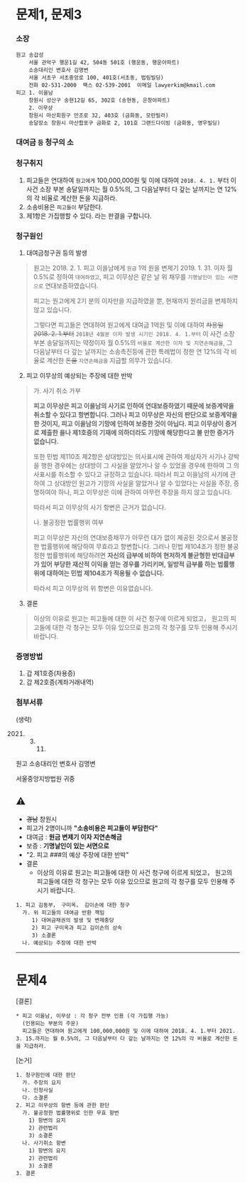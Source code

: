 # 문제1, 문제3

### 소장

```
원고 송갑성
    서울 관악구 행운1길 42, 504동 501호 (행운동, 행운아파트)
    소송대리인 변호사 김명변
    서울 서초구 서초중앙로 100, 401호(서초동, 법림빌딩)
    전화 02-531-2000  팩스 02-539-2001  이메일 lawyerkim@kmail.com
피고 1. 이을남
    창원시 성산구 송현12길 65, 302호 (송현동, 은창아파트)
    2. 이무상
    창원시 마산회원구 만조로 32, 403호 (금화동, 모란빌라)
    송달장소 창원시 마산합포구 금화로 2, 101호 그랜드다이빙 (금화동, 영우빌딩)
```

### 대여금 `등` 청구의 소

### 청구취지
1. 피고들은 연대하여 `원고에게` 100,000,000원 및 이에 대하여 `2018. 4. 1.` 부터 이 사건 소장 부본 송달일까지는 월 0.5%의, 그 다음날부터 다 갚는 날까지는 연 12%의 각 비율로 계산한 돈을 지급하라.
2. 소송비용은 `피고들이` 부담한다.
3. 제1항은 가집행할 수 있다.
라는 판결을 구합니다.

### 청구원인

1. 대여금청구권 등의 발생
> 원고는 2018. 2. 1. 피고 이을남에게 `원금` 1억 원을 변제기 2019. 1. 31. 이자 월 0.5%로 정하여 `대여하였고`, 피고 이무상은 같은 날 위 채무를 `기명날인이 있는 서면으로` 연대보증하였습니다.
>
> 피고는 원고에게 2기 분의 이자만을 지급하였을 뿐, 현재까지 원리금을 변제하지 않고 있습니다.
>
> 그렇다면 피고들은 연대하여 원고에게 대여금 1억원 및 이에 대하여 ~~차용일 2018. 2. 1.부터~~ `2018년 4월분 이자 발생 시기인 2018. 4. 1.부터` 이 사건 소장 부본 송달일까지는 약정이자 월 0.5%의 `비율로 계산한 이자 및 지연손해금을`, 그 다음날부터 다 갚는 날까지는 소송촉진등에 관한 특례법이 정한 연 12%의 각 비율로 계산한 ~~돈을~~ `지연손해금을` 지급할 의무가 있습니다.

2. 피고 이무상의 예상되는 주장에 대한 반박
>   가. 사기 취소 가부
> 
>   **피고 이무상은 피고 이을남의 사기로 인하여 연대보증하였기 때문에 보증계약을 취소할 수 있다고 항변합니다. 그러나 피고 이무상은 자신의 판단으로 보증계약을 한 것이지, 피고 이을남의 기망에 인하여 보증한 것이 아닙다. 피고 이무상이 증거로 제출한 을나 제1호증의 기재에 의하더라도 기망에 해당한다고 볼 만한 증거가 없습니다.**
>
>   또한 민법 제110조 제2항은 상대방있는 의사표시에 관하여 제삼자가 사기나 강박을 행한 경우에는 상대방이 그 사실을 알았거나 알 수 있었을 경우에 한하여 그 의사표시를 취소할 수 있다고 규정하고 있습니다. 따라서 피고 이을남의 사기에 관하여 그 상대방인 원고가 기망의 사실을 알았거나 알 수 있었다는 사실을 주장, 증명하여야 하나, 피고 이무상은 이에 관하여 아무런 주장을 하지 않고 있습니다.
>
>   따라서 피고 이무상의 사기 항변은 근거가 없습니다.
> 
>   나. 불공정한 법률행위 여부
>
>   피고 이무상은 자신의 연대보증채무가 아무런 대가 없이 제공된 것으로서 불공정한 법률행위에 해당하여 무효라고 항변합니다. 그러나 민법 제104조가 정한 불공정한 법률행위에 해당하려면 **자신의 급부에 비하여 현저하게 불균형한 반대급부가 있어 부당한 재산적 이익을 얻는 경우를 가리키며, 일방적 급부를 하는 법률행위에 대하여는 민법 제104조가 적용될 수 없습니다.**
>
> 따라서 피고 이무상의 위 항변은 이유없습니다.

3. 결론
> 이상의 이유로 원고는 피고들에 대한 이 사건 청구에 이르게 되었고， 원고의 피고들에 대한 각 청구는 모두 이유 있으므로 원고의 각 청구를 모두 인용해 주시기 바랍니다.

>   

### 증명방법
1. 갑 제1호증(차용증)
2. 갑 제2호증(계좌거래내역)

### 첨부서류
(생략)

2021. 3. 11.
    
원고 소송대리인 변호사 김명변

서울중앙지방법원 귀중


## :warning:

* ~~경남~~ 창원시
* 피고가 2명이니까 **"소송비용은 피고들이 부담한다"**
* 대여금 : **원금 변제기 이자 지연손해금**
* 보증 : **기명날인이 있는 서면으로**
* "2. 피고 ###의 예상 주장에 대한 반박"
* 결론
  * 이상의 이유로 원고는 피고들에 대한 이 사건 청구에 이르게 되었고， 원고의 피고들에 대한 각 청구는 모두 이유 있으므로 원고의 각 청구를 모두 인용해 주시기 바랍니다.

```
1. 피고 김동부， 구미옥， 김이손에 대한 청구 
  가. 위 피고들의 대여금 반환 책임
     1) 대여금채권의 발생 및 변제충당
     2) 피고 구미옥과 피고 김이손의 상속
     3) 소결론
  나. 예상되는 주장에 대한 반박

```
---

# 문제4
[결론]
```
* 피고 이을남, 이무상 : 각 청구 전부 인용 (각 가집행 가능)
  (인용되는 부분의 주문)
  피고들은 연대하여 원고에게 100,000,000원 및 이에 대하여 2018. 4. 1.부터 2021. 3. 15.까지는 월 0.5%의, 그 다음날부터 다 갚는 날까지는 연 12%의 각 비율로 계산한 돈을 지급하라.
```
[논거]
```
1. 청구원인에 대한 판단
  가. 주장의 요지
  나. 인정사실
  다. 소결론
2. 피고 이무상의 항변 등에 관한 판단
  가. 불공정한 법률행위로 인한 무효 항번
    1) 항변의 요지
    2) 관련법리
    3) 소결론
  나. 사기취소 항변
    1) 항변의 요지
    2) 관련법리
    3) 소결론
3. 결론
```